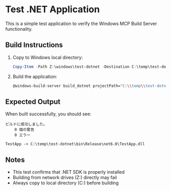 # Test .NET Application

This is a simple test application to verify the Windows MCP Build Server functionality.

## Build Instructions

1. Copy to Windows local directory:
   ```powershell
   Copy-Item -Path Z:\windows\test-dotnet -Destination C:\temp\test-dotnet -Recurse -Force
   ```

2. Build the application:
   ```bash
   @windows-build-server build_dotnet projectPath="C:\\temp\\test-dotnet\\TestApp.csproj" configuration="Release"
   ```

## Expected Output

When built successfully, you should see:
```
ビルドに成功しました。
    0 個の警告
    0 エラー

TestApp -> C:\temp\test-dotnet\bin\Release\net6.0\TestApp.dll
```

## Notes

- This test confirms that .NET SDK is properly installed
- Building from network drives (Z:) directly may fail
- Always copy to local directory (C:) before building